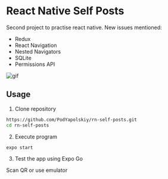 # React Native Self Posts

Second project to practise react native. New issues mentioned:

- Redux
- React Navigation
- Nested Navigators
- SQLite
- Permissions API

![gif](https://media.giphy.com/media/MCZzVXSgw83BmKfut5/giphy-downsized-large.gif)

## Usage

1. Clone repository

```sh
https://github.com/PodYapolskiy/rn-self-posts.git
cd rn-self-posts
```

2. Execute program

```sh
expo start
```

3. Test the app using Expo Go

Scan QR or use emulator
